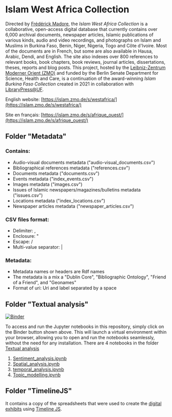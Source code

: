# Islam West Africa Collection
Directed by [Frédérick Madore](https://frederickmadore.com/), the *Islam West Africa Collection* is a collaborative, open-access digital database that currently contains over 6,000 archival documents, newspaper articles, Islamic publications of various kinds, audio and video recordings, and photographs on Islam and Muslims in Burkina Faso, Benin, Niger, Nigeria, Togo and Côte d'Ivoire. Most of the documents are in French, but some are also available in Hausa, Arabic, Dendi, and English. The site also indexes over 800 references to relevant books, book chapters, book reviews, journal articles, dissertations, theses, reports and blog posts. This project, hosted by the [Leibniz-Zentrum Moderner Orient (ZMO)](https://www.zmo.de/en) and funded by the Berlin Senate Department for Science, Health and Care, is a continuation of the award-winning *Islam Burkina Faso Collection* created in 2021 in collaboration with [LibraryPress@UF](https://librarypress.domains.uflib.ufl.edu/).

English website: [https://islam.zmo.de/s/westafrica/](https://islam.zmo.de/s/westafrica/)

Site en français: [https://islam.zmo.de/s/afrique_ouest/](https://islam.zmo.de/s/afrique_ouest/)

## Folder "Metadata"
### Contains:
- Audio-visual documents metadata ("audio-visual_documents.csv")
- Bibliographical references metadata ("references.csv")
- Documents metadata ("documents.csv")
- Events metadata ("index_events.csv")
- Images metadata ("images.csv")
- Issues of Islamic newspapers/magazines/bulletins metadata ("issues.csv")
- Locations metadata ("index_locations.csv")
- Newspaper articles metadata ("newspaper_articles.csv")

### CSV files format:
- Delimiter: ,
- Enclosure: "
- Escape: /
- Multi-value separator: |

### Metadata:
- Metadata names or headers are Rdf names
- The metadata is a mix a "Dublin Core", "Bibliographic Ontology", "Friend of a Friend", and "Geonames"
- Format of uri: Uri and label separated by a space

## Folder "Textual analysis"
[![Binder](https://mybinder.org/badge_logo.svg)](https://mybinder.org/v2/gh/fmadore/Islam-West-Africa-Collection/HEAD?urlpath=https%3A%2F%2Fgithub.com%2Ffmadore%2FIslam-West-Africa-Collection%2Ftree%2Fmain%2FTextual%2520analysis)

To access and run the Jupyter notebooks in this repository, simply click on the Binder button shown above. This will launch a virtual environment within your browser, allowing you to open and run the notebooks seamlessly, without the need for any installation.
There are 4 notebooks in the folder [Textual analysis](https://github.com/fmadore/Islam-West-Africa-Collection/tree/32d4fb9694faf26800f8e92039f6bca16232a316/Textual%20analysis)
1. [Sentiment_analysis.ipynb](https://github.com/fmadore/Islam-West-Africa-Collection/blob/main/Textual%20analysis/Sentiment%20analysis/Sentiment_analysis.ipynb)
2. [Spatial_analysis.ipynb](https://github.com/fmadore/Islam-West-Africa-Collection/blob/main/Textual%20analysis/Spatial%20analysis/Spatial_analysis.ipynb)
3. [temporal_analysis.ipynb](https://github.com/fmadore/Islam-West-Africa-Collection/blob/main/Textual%20analysis/Temporal%20analysis/temporal_analysis.ipynb)
4. [Topic_modelling.ipynb](https://github.com/fmadore/Islam-West-Africa-Collection/blob/main/Textual%20analysis/Topic%20modelling/Topic_modelling.ipynb)

## Folder "TimelineJS"
It contains a copy of the spreadsheets that were used to create the [digital exhibits](https://islam.zmo.de/s/westafrica/page/exhibits) using [Timeline JS](https://timeline.knightlab.com/).
